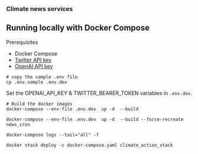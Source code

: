 ### Climate news services


## Running locally with Docker Compose

Prerequisites
- Docker Compose
- [Twitter API key](https://developer.twitter.com/en/docs/authentication/oauth-2-0/bearer-tokens)
- [OpenAI API key](https://openai.com/api/)

```
# copy the sample .env file 
cp .env.sample .env.dev
```

Set the OPENAI_API_KEY & TWITTER_BEARER_TOKEN variables in `.env.dev`.

```
# Build the docker images
docker-compose --env-file .env.dev  up -d  --build 

docker-compose --env-file .env.dev  up -d  --build --force-recreate news_cron

docker-compose logs --tail="all" -f

docker stack deploy -c docker-compose.yaml climate_action_stack

```